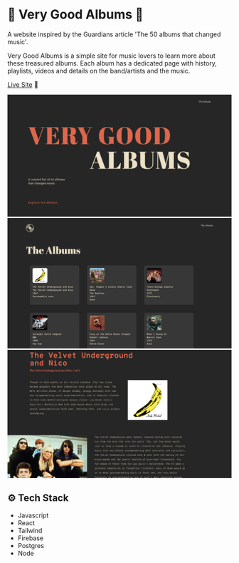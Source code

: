 # 🎸 Very Good Albums 🥁

A website inspired by the Guardians article 'The 50 albums that changed music'.

Very Good Albums is a simple site for music lovers to learn more about these treasured albums. Each album has a dedicated page with history, playlists, videos and details on the band/artists and the music.

[Live Site](https://very-good-albums.herokuapp.com/) 🥳

![](https://github.com/KellyAtmore/very_good_albums/blob/main/client/docs/home.png)
![](https://github.com/KellyAtmore/very_good_albums/blob/main/client/docs/albums.png)
![](https://github.com/KellyAtmore/very_good_albums/blob/main/client/docs/albumPage.png)

## ⚙ Tech Stack

- Javascript
- React
- Tailwind
- Firebase
- Postgres
- Node
